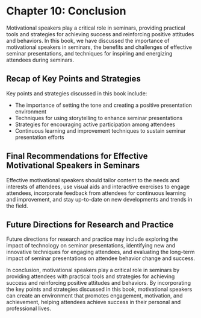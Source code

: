 Chapter 10: Conclusion
======================

Motivational speakers play a critical role in seminars, providing practical tools and strategies for achieving success and reinforcing positive attitudes and behaviors. In this book, we have discussed the importance of motivational speakers in seminars, the benefits and challenges of effective seminar presentations, and techniques for inspiring and energizing attendees during seminars.

Recap of Key Points and Strategies
----------------------------------

Key points and strategies discussed in this book include:

* The importance of setting the tone and creating a positive presentation environment
* Techniques for using storytelling to enhance seminar presentations
* Strategies for encouraging active participation among attendees
* Continuous learning and improvement techniques to sustain seminar presentation efforts

Final Recommendations for Effective Motivational Speakers in Seminars
---------------------------------------------------------------------

Effective motivational speakers should tailor content to the needs and interests of attendees, use visual aids and interactive exercises to engage attendees, incorporate feedback from attendees for continuous learning and improvement, and stay up-to-date on new developments and trends in the field.

Future Directions for Research and Practice
-------------------------------------------

Future directions for research and practice may include exploring the impact of technology on seminar presentations, identifying new and innovative techniques for engaging attendees, and evaluating the long-term impact of seminar presentations on attendee behavior change and success.

In conclusion, motivational speakers play a critical role in seminars by providing attendees with practical tools and strategies for achieving success and reinforcing positive attitudes and behaviors. By incorporating the key points and strategies discussed in this book, motivational speakers can create an environment that promotes engagement, motivation, and achievement, helping attendees achieve success in their personal and professional lives.
